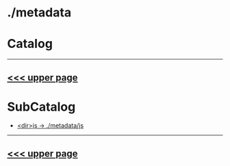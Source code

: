 # ./metadata
# Catalog
---
[<<< upper page](../README.md)
---

# SubCatalog

* [\<dir>js -> ./metadata/js](./js/README.md)
---
[<<< upper page](../README.md)
---